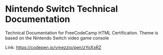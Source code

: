 # Nintendo Switch Technical Documentation
Technical Documentation for FreeCodeCamp HTML Certification. Theme is based on the Nintendo Switch video game console

Link: https://codepen.io/vmezzio/pen/zYoXxRZ

